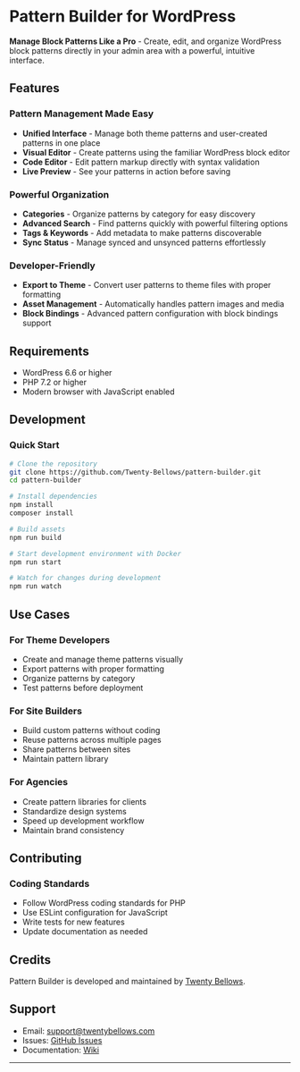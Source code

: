 # Pattern Builder for WordPress

**Manage Block Patterns Like a Pro** - Create, edit, and organize WordPress block patterns directly in your admin area with a powerful, intuitive interface.

## Features

### Pattern Management Made Easy
- **Unified Interface** - Manage both theme patterns and user-created patterns in one place
- **Visual Editor** - Create patterns using the familiar WordPress block editor
- **Code Editor** - Edit pattern markup directly with syntax validation
- **Live Preview** - See your patterns in action before saving

### Powerful Organization
- **Categories** - Organize patterns by category for easy discovery
- **Advanced Search** - Find patterns quickly with powerful filtering options
-  **Tags & Keywords** - Add metadata to make patterns discoverable
- **Sync Status** - Manage synced and unsynced patterns effortlessly

### Developer-Friendly
- **Export to Theme** - Convert user patterns to theme files with proper formatting
-  **Asset Management** - Automatically handles pattern images and media
- **Block Bindings** - Advanced pattern configuration with block bindings support

## Requirements

- WordPress 6.6 or higher
- PHP 7.2 or higher
- Modern browser with JavaScript enabled

## Development

### Quick Start

```bash
# Clone the repository
git clone https://github.com/Twenty-Bellows/pattern-builder.git
cd pattern-builder

# Install dependencies
npm install
composer install

# Build assets
npm run build

# Start development environment with Docker
npm run start

# Watch for changes during development
npm run watch
```

## Use Cases

### For Theme Developers
- Create and manage theme patterns visually
- Export patterns with proper formatting
- Organize patterns by category
- Test patterns before deployment

### For Site Builders
- Build custom patterns without coding
- Reuse patterns across multiple pages
- Share patterns between sites
- Maintain pattern library

### For Agencies
- Create pattern libraries for clients
- Standardize design systems
- Speed up development workflow
- Maintain brand consistency

## Contributing

### Coding Standards
- Follow WordPress coding standards for PHP
- Use ESLint configuration for JavaScript
- Write tests for new features
- Update documentation as needed

## Credits

Pattern Builder is developed and maintained by [Twenty Bellows](https://github.com/Twenty-Bellows).

## Support

- Email: support@twentybellows.com
- Issues: [GitHub Issues](https://github.com/Twenty-Bellows/pattern-builder/issues)
- Documentation: [Wiki](https://github.com/Twenty-Bellows/pattern-builder/wiki)

---
